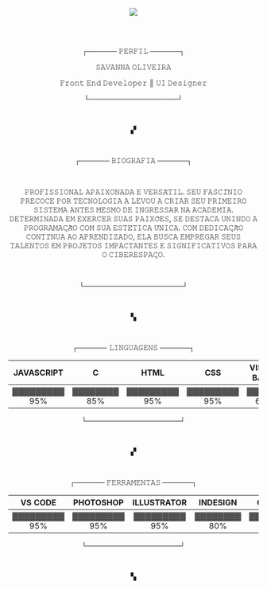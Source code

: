 <p align="center"><img src="https://github.com/ALY-137/ALY-137/assets/57689838/79010e99-2678-4ff8-a661-8c252caafcac" ></p>
</br>

</br>
<p align="center">┌──────  𝙿𝙴𝚁𝙵𝙸𝙻  ──────┐</p>

<p align="center">𝚂𝙰𝚅𝙰𝙽𝙽𝙰 𝙾𝙻𝙸𝚅𝙴𝙸𝚁𝙰</p>
<p align="center">𝙵𝚛𝚘𝚗𝚝 𝙴𝚗𝚍 𝙳𝚎𝚟𝚎𝚕𝚘𝚙𝚎𝚛 ║ 𝚄𝙸 𝙳𝚎𝚜𝚒𝚐𝚗𝚎𝚛</p>


<p align="center">└──────────────────┘</p>
</br>
<p align="center">▞</p>
</br>

<p align="center">┌──────  𝙱𝙸𝙾𝙶𝚁𝙰𝙵𝙸𝙰  ──────┐</p>

</br>

<p align="center"> 𝙿𝚁𝙾𝙵𝙸𝚂𝚂𝙸𝙾𝙽𝙰𝙻 𝙰𝙿𝙰𝙸𝚇𝙾𝙽𝙰𝙳𝙰 𝙴 𝚅𝙴𝚁𝚂𝙰́𝚃𝙸𝙻. 𝚂𝙴𝚄 𝙵𝙰𝚂𝙲𝙸́𝙽𝙸𝙾 𝙿𝚁𝙴𝙲𝙾𝙲𝙴 𝙿𝙾𝚁 𝚃𝙴𝙲𝙽𝙾𝙻𝙾𝙶𝙸𝙰 𝙰 𝙻𝙴𝚅𝙾𝚄 𝙰 𝙲𝚁𝙸𝙰𝚁 𝚂𝙴𝚄 𝙿𝚁𝙸𝙼𝙴𝙸𝚁𝙾 𝚂𝙸𝚂𝚃𝙴𝙼𝙰 𝙰𝙽𝚃𝙴𝚂 𝙼𝙴𝚂𝙼𝙾 𝙳𝙴 𝙸𝙽𝙶𝚁𝙴𝚂𝚂𝙰𝚁 𝙽𝙰 𝙰𝙲𝙰𝙳𝙴𝙼𝙸𝙰. 𝙳𝙴𝚃𝙴𝚁𝙼𝙸𝙽𝙰𝙳𝙰 𝙴𝙼 𝙴𝚇𝙴𝚁𝙲𝙴𝚁 𝚂𝚄𝙰𝚂 𝙿𝙰𝙸𝚇𝙾̃𝙴𝚂, 𝚂𝙴 𝙳𝙴𝚂𝚃𝙰𝙲𝙰 𝚄𝙽𝙸𝙽𝙳𝙾 𝙰 𝙿𝚁𝙾𝙶𝚁𝙰𝙼𝙰𝙲̧𝙰̃𝙾 𝙲𝙾𝙼 𝚂𝚄𝙰 𝙴𝚂𝚃𝙴́𝚃𝙸𝙲𝙰 𝚄́𝙽𝙸𝙲𝙰. 𝙲𝙾𝙼 𝙳𝙴𝙳𝙸𝙲𝙰𝙲̧𝙰̃𝙾 𝙲𝙾𝙽𝚃𝙸́𝙽𝚄𝙰 𝙰𝙾 𝙰𝙿𝚁𝙴𝙽𝙳𝙸𝚉𝙰𝙳𝙾, 𝙴𝙻𝙰 𝙱𝚄𝚂𝙲𝙰 𝙴𝙼𝙿𝚁𝙴𝙶𝙰𝚁 𝚂𝙴𝚄𝚂 𝚃𝙰𝙻𝙴𝙽𝚃𝙾𝚂 𝙴𝙼 𝙿𝚁𝙾𝙹𝙴𝚃𝙾𝚂 𝙸𝙼𝙿𝙰𝙲𝚃𝙰𝙽𝚃𝙴𝚂 𝙴 𝚂𝙸𝙶𝙽𝙸𝙵𝙸𝙲𝙰𝚃𝙸𝚅𝙾𝚂 𝙿𝙰𝚁𝙰 𝙾 𝙲𝙸𝙱𝙴𝚁𝙴𝚂𝙿𝙰𝙲̧𝙾.

</p>
</br>


<p align="center">└────────────────────┘</p>

</br>

<p align="center">▚</p>

</br>

<p align="center">┌──────  𝙻𝙸𝙽𝙶𝚄𝙰𝙶𝙴𝙽𝚂  ──────┐</p>

 
JAVASCRIPT | C | HTML |CSS | VISUAL BASIC | JAVA
:---------: | :------: | :-------:| :-------:|:-------:| :-------:|
▓▓▓▓▓▓▓▓▓ 95%| ▓▓▓▓▓▓▓▓ 85% | ▓▓▓▓▓▓▓▓▓ 95% | ▓▓▓▓▓▓▓▓▓ 95% | ▓▓▓▓▓▓ 60% | ▓▓▓▓▓▓ 50%

<p align="center">└───────────────────┘</p>
</br>
<p align="center">▞</p>
</br>


<p align="center">┌──────  𝙵𝙴𝚁𝚁𝙰𝙼𝙴𝙽𝚃𝙰𝚂  ──────┐</p>

 
VS CODE | PHOTOSHOP | ILLUSTRATOR |INDESIGN | GITHUB |
:---------: | :------: | :-------:| :-------:|:-------:|
▓▓▓▓▓▓▓▓▓ 95%| ▓▓▓▓▓▓▓▓▓ 95% | ▓▓▓▓▓▓▓▓▓ 95% | ▓▓▓▓▓▓▓▓ 80% | ▓▓▓▓▓▓▓▓ 80% |

<p align="center">└───────────────────┘</p>
</br>
<p align="center">▚</p>
</br>



